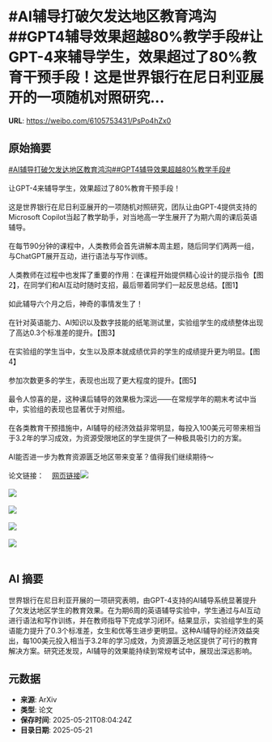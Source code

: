 # #AI辅导打破欠发达地区教育鸿沟##GPT4辅导效果超越80%教学手段#让GPT-4来辅导学生，效果超过了80%教育干预手段！这是世界银行在尼日利亚展开的一项随机对照研究...

**URL**: https://weibo.com/6105753431/PsPo4hZx0

## 原始摘要

<a href="https://m.weibo.cn/search?containerid=231522type%3D1%26t%3D10%26q%3D%23AI%E8%BE%85%E5%AF%BC%E6%89%93%E7%A0%B4%E6%AC%A0%E5%8F%91%E8%BE%BE%E5%9C%B0%E5%8C%BA%E6%95%99%E8%82%B2%E9%B8%BF%E6%B2%9F%23&amp;extparam=%23AI%E8%BE%85%E5%AF%BC%E6%89%93%E7%A0%B4%E6%AC%A0%E5%8F%91%E8%BE%BE%E5%9C%B0%E5%8C%BA%E6%95%99%E8%82%B2%E9%B8%BF%E6%B2%9F%23" data-hide=""><span class="surl-text">#AI辅导打破欠发达地区教育鸿沟#</span></a><a href="https://m.weibo.cn/search?containerid=231522type%3D1%26t%3D10%26q%3D%23GPT4%E8%BE%85%E5%AF%BC%E6%95%88%E6%9E%9C%E8%B6%85%E8%B6%8A80%25%E6%95%99%E5%AD%A6%E6%89%8B%E6%AE%B5%23&amp;extparam=%23GPT4%E8%BE%85%E5%AF%BC%E6%95%88%E6%9E%9C%E8%B6%85%E8%B6%8A80%25%E6%95%99%E5%AD%A6%E6%89%8B%E6%AE%B5%23" data-hide=""><span class="surl-text">#GPT4辅导效果超越80%教学手段#</span></a><br><br>让GPT-4来辅导学生，效果超过了80%教育干预手段！<br><br>这是世界银行在尼日利亚展开的一项随机对照研究，团队让由GPT-4提供支持的Microsoft Copilot当起了教学助手，对当地高一学生展开了为期六周的课后英语辅导。<br><br>在每节90分钟的课程中，人类教师会首先讲解本周主题，随后同学们两两一组，与ChatGPT展开互动，进行语法与写作训练。<br><br>人类教师在过程中也发挥了重要的作用：在课程开始提供精心设计的提示指令【图2】，在同学们和AI互动时随时支招，最后带着同学们一起反思总结。【图1】<br><br>如此辅导六个月之后，神奇的事情发生了！<br><br>在针对英语能力、AI知识以及数字技能的纸笔测试里，实验组学生的成绩整体出现了高达0.3个标准差的提升。【图3】<br><br>在实验组的学生当中，女生以及原本就成绩优异的学生的成绩提升更为明显。【图4】<br><br>参加次数更多的学生，表现也出现了更大程度的提升。【图5】<br><br>最令人惊喜的是，这种课后辅导的效果极为深远——在常规学年的期末考试中当中，实验组的表现也显著优于对照组。<br><br>在各类教育干预措施中，AI辅导的经济效益非常明显，每投入100美元可带来相当于3.2年的学习成效，为资源受限地区的学生提供了一种极具吸引力的方案。<br><br>AI能否进一步为教育资源匮乏地区带来变革？值得我们继续期待～<br><br>论文链接：<a href="https://weibo.cn/sinaurl?u=https%3A%2F%2Fblogs.worldbank.org%2Fen%2Feducation%2FFrom-chalkboards-to-chatbots-in-Nigeria" data-hide=""><span class="url-icon"><img style="width: 1rem;height: 1rem" src="https://h5.sinaimg.cn/upload/2015/09/25/3/timeline_card_small_web_default.png" referrerpolicy="no-referrer"></span><span class="surl-text">网页链接</span></a><img style="" src="https://tvax3.sinaimg.cn/large/006Fd7o3gy1i1myxg1c8hj30hi0eo484.jpg" referrerpolicy="no-referrer"><br><br><img style="" src="https://tvax2.sinaimg.cn/large/006Fd7o3gy1i1myxhtoa9j30zk0n47tb.jpg" referrerpolicy="no-referrer"><br><br><img style="" src="https://tvax1.sinaimg.cn/large/006Fd7o3gy1i1myxiyoy7j30n60gpdit.jpg" referrerpolicy="no-referrer"><br><br><img style="" src="https://tvax4.sinaimg.cn/large/006Fd7o3gy1i1myxlwvldj30jy0wiwsw.jpg" referrerpolicy="no-referrer"><br><br><img style="" src="https://tvax3.sinaimg.cn/large/006Fd7o3gy1i1myxmq07rj30n10ig41j.jpg" referrerpolicy="no-referrer"><br><br>

## AI 摘要

世界银行在尼日利亚开展的一项研究表明，由GPT-4支持的AI辅导系统显著提升了欠发达地区学生的教育效果。在为期6周的英语辅导实验中，学生通过与AI互动进行语法和写作训练，并在教师指导下完成学习闭环。结果显示，实验组学生的英语能力提升了0.3个标准差，女生和优等生进步更明显。这种AI辅导的经济效益突出，每100美元投入相当于3.2年的学习成效，为资源匮乏地区提供了可行的教育解决方案。研究还发现，AI辅导的效果能持续到常规考试中，展现出深远影响。

## 元数据

- **来源**: ArXiv
- **类型**: 论文
- **保存时间**: 2025-05-21T08:04:24Z
- **目录日期**: 2025-05-21

